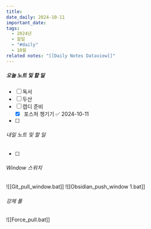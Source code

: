 ```yaml
---
title: 
date_daily: 2024-10-11
important_date: 
tags:
  - 2024년
  - 할일
  - "#daily"
  - 10월
related notes: "[[Daily Notes Dataview]]"
---
```

##### 오늘 노트 및 할 일 
- [ ]  독서
- [ ] 두산
- [ ] 캡디 준비
	- [x] 포스처 챙기기 ✅ 2024-10-11
- [ ]   




###### 내일 노트 및 할 일
- [ ]  


######  Window 스위치
![[Git_pull_window.bat]]
![[Obsidian_push_window 1.bat]]



###### 강제 풀
![[Force_pull.bat]]